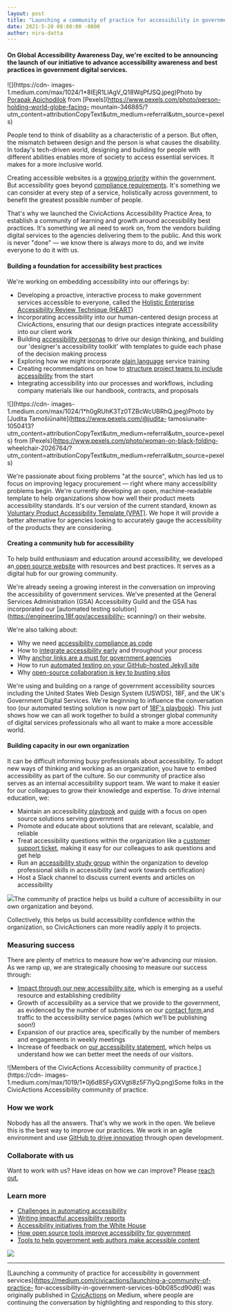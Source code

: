 ```yaml
---
layout: post
title: "Launching a community of practice for accessibility in government services"
date: 2021-5-20 08:00:00 -0800
author: nira-datta
---
```

#### On Global Accessibility Awareness Day, we're excited to be announcing the launch of our initiative to advance accessibility awareness and best practices in government digital services.

![](https://cdn-
images-1.medium.com/max/1024/1*8IEjR1LlAgV_Q18WqPfJSQ.jpeg)Photo by [Porapak
Apichodilok](https://www.pexels.com/@nurseryart?utm_content=attributionCopyText&utm_medium=referral&utm_source=pexels)
from [Pexels](https://www.pexels.com/photo/person-holding-world-globe-facing-
mountain-346885/?utm_content=attributionCopyText&utm_medium=referral&utm_source=pexels)

People tend to think of disability as a characteristic of a person. But often,
the mismatch between design and the person is what causes the disability. In
today's tech-driven world, designing and building for people with different
abilities enables more of society to access essential services. It makes for a
more inclusive world.

Creating accessible websites is a [growing
priority](https://www.whitehouse.gov/accessibility/) within the government.
But accessibility goes beyond [compliance
requirements](https://www.section508.gov/about-us). It's something we can
consider at every step of a service, holistically across government, to
benefit the greatest possible number of people.

That's why we launched the CivicActions Accessibility Practice Area, to
establish a community of learning and growth around accessibility best
practices. It's something we all need to work on, from the vendors building
digital services to the agencies delivering them to the public. And this work
is never "done" — we know there is always more to do, and we invite everyone
to do it with us.

#### Building a foundation for accessibility best practices

We're working on embedding accessibility into our offerings by:

  * Developing a proactive, interactive process to make government services accessible to everyone, called the [Holistic Enterprise Accessibility Review Technique (HEART](https://accessibility.civicactions.com/heart))
  * Incorporating accessibility into our human-centered design process at CivicActions, ensuring that our design practices integrate accessibility into our client work
  * Building [accessibility personas](https://accessibility.civicactions.com/personas/) to drive our design thinking, and building our 'designer's accessibility toolkit' with templates to guide each phase of the decision making process
  * Exploring how we might incorporate [plain language](https://docs.google.com/presentation/d/1HQIcd0h0XE9Q9gFLImHchtFc86ku8AyIu5pPqJOA0PA/edit?usp=sharing) service training
  * Creating recommendations on how to [structure project teams to include accessibility](https://accessibility.civicactions.com/playbook/roles) from the start
  * Integrating accessibility into our processes and workflows, including company materials like our handbook, contracts, and proposals

![](https://cdn-
images-1.medium.com/max/1024/1*h0gRUhK3Tz0TZBcWcUBRhQ.jpeg)Photo by [Judita
Tamošiūnaitė](https://www.pexels.com/@judita-
tamosiunaite-1050413?utm_content=attributionCopyText&utm_medium=referral&utm_source=pexels)
from [Pexels](https://www.pexels.com/photo/woman-on-black-folding-
wheelchair-2026764/?utm_content=attributionCopyText&utm_medium=referral&utm_source=pexels)

We're passionate about fixing problems "at the source", which has led us to
focus on improving legacy procurement — right where many accessibility
problems begin. We're currently developing an open, machine-readable template
to help organizations show how well their product meets accessibility
standards. It's our version of the current standard, known as [Voluntary
Product Accessibility Template (VPAT)](https://www.deque.com/vpat/). We hope
it will provide a better alternative for agencies looking to accurately gauge
the accessibility of the products they are considering.

#### Creating a community hub for accessibility

To help build enthusiasm and education around accessibility, we developed an[
open source website](https://accessibility.civicactions.com/) with resources
and best practices. It serves as a digital hub for our growing community.

We're already seeing a growing interest in the conversation on improving the
accessibility of government services. We've presented at the General Services
Administration (GSA) Accessibility Guild and the GSA has incorporated our
[automated testing solution](https://engineering.18f.gov/accessibility-
scanning/) on their website.

We're also talking about:

  * Why we need [accessibility compliance as code](https://gcn.com/articles/2021/02/04/accessibility-compliance-as-code.aspx)
  * How to [integrate accessibility early](https://www.smashingmagazine.com/2021/04/bake-layers-accessibility-testing-process/) and throughout your process
  * Why [anchor links are a must for government agencies](https://github.com/CivicActions/accessibility/issues/261)
  * How to run [automated testing on your GitHub-hosted Jekyll site](https://accessibility.civicactions.com/posts/automated-accessibility-testing-leveraging-github-actions-and-pa11y-ci-with-axe)
  * Why [open-source collaboration is key to busting silos](https://technology.blog.gov.uk/2018/11/05/11-barriers-to-coding-in-the-open-and-how-to-overcome-them/)

We're using and building on a range of government accessibility sources
including the United States Web Design System (USWDS), 18F, and the UK's
Government Digital Services. We're beginning to influence the conversation too
(our automated testing solution is now part of [18F's
playbook](https://engineering.18f.gov/accessibility-scanning/)). This just
shows how we can all work together to build a stronger global community of
digital services professionals who all want to make a more accessible world.

#### Building capacity in our own organization

It can be difficult informing busy professionals about accessibility. To adopt
new ways of thinking and working as an organization, you have to embed
accessibility as part of the culture. So our community of practice also serves
as an internal accessibility support team. We want to make it easier for our
colleagues to grow their knowledge and expertise. To drive internal education,
we:

  * Maintain an accessibility[ playbook](https://accessibility.civicactions.com/playbook/) and [guide](https://accessibility.civicactions.com/guide/) with a focus on open source solutions serving government
  * Promote and educate about solutions that are relevant, scalable, and reliable
  * Treat accessibility questions within the organization like a [customer support ticket](https://accessibility.civicactions.com/help), making it easy for our colleagues to ask questions and get help
  * Run an [accessibility study group](https://learning.edx.org/course/course-v1:W3Cx+WAI0.1x+3T2019/home) within the organization to develop professional skills in accessibility (and work towards certification)
  * Host a Slack channel to discuss current events and articles on accessibility

![](https://cdn-images-1.medium.com/max/1024/1*M9uci1WHOY320G5Zyd45FQ.png)The
community of practice helps us build a culture of accessibility in our own
organization and beyond.

Collectively, this helps us build accessibility confidence within the
organization, so CivicActioners can more readily apply it to projects.

### Measuring success

There are plenty of metrics to measure how we're advancing our mission. As we
ramp up, we are strategically choosing to measure our success through:

  * [Impact through our new accessibility site](https://accessibility.civicactions.com/analytics), which is emerging as a useful resource and establishing credibility
  * Growth of accessibility as a service that we provide to the government, as evidenced by the number of submissions on our [contact form ](https://accessibility.civicactions.com/about/contact)and traffic to the accessibility service pages (which we'll be publishing soon!)
  * Expansion of our practice area, specifically by the number of members and engagements in weekly meetings
  * Increase of feedback on [our accessibility statement](https://accessibility.civicactions.com/accessibility), which helps us understand how we can better meet the needs of our visitors.

![Members of the CivicActions Accessibility community of
practice.](https://cdn-
images-1.medium.com/max/1019/1*0j6d8SFyGXVgti8z5F7IyQ.png)Some folks in the
CivicActions Accessibility community of practice.

### How we work

Nobody has all the answers. That's why we work in the open. We believe this is
the best way to improve our practices. We work in an agile environment and use
[GitHub to drive innovation](https://github.com/CivicActions/accessibility)
through open development.

### Collaborate with us

Want to work with us? Have ideas on how we can improve? Please [reach
out.](https://accessibility.civicactions.com/about/contact)

### Learn more

  * [Challenges in automating accessibility](https://medium.com/openconcept-stories/would-you-publish-without-spellchecking-9166ce8b00de)
  * [Writing impactful accessibility reports](https://medium.com/openconcept-stories/writing-impactful-accessibility-reports-d6cdd84356fd)
  * [Accessibility initiatives from the White House](https://medium.com/civicactions/whitehouse-gov-makes-an-accessibility-statement-5de37580209)
  * [How open source tools improve accessibility for government](https://medium.com/civicactions/4-ways-to-improve-government-accessibility-through-open-source-8e20fabc7281)
  * [Tools to help government web authors make accessible content](https://medium.com/civicactions/government-accessibility-and-the-cms-problem-588a07088c65)

![](https://medium.com/_/stat?event=post.clientViewed&referrerSource=full_rss&postId=b0b085cd90d6)

* * *

[Launching a community of practice for accessibility in government
services](https://medium.com/civicactions/launching-a-community-of-practice-
for-accessibility-in-government-services-b0b085cd90d6) was originally
published in [CivicActions](https://medium.com/civicactions) on Medium, where
people are continuing the conversation by highlighting and responding to this
story.

